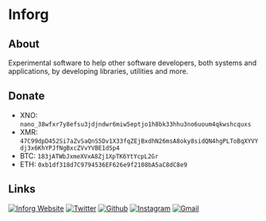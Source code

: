 # Inforg

## About

Experimental software to help other software developers, both systems and applications, by developing libraries, utilities and more.

## Donate

- XNO: `nano_38wfxr7y8efsu3jdjndwr6miw5eptjo1h8bk33hhu3no6uoum4qkwshcquxs`
- XMR: `47C99dpD452Si7aZvSaQnS5Dv1X33fqZEjBxdhN26msA8oky8sidQN4hgPLToBqXYVYdj3x6KhYPJfNgBxcZVvYVBE1dSp4`
- BTC: `183jATWbJxmeXVxA8Zj1XpTK6YtYcpL2Gr`
- ETH: `0xb1df318d7C9794536EF626e9f2108bA5aC8dC8e9`

## Links

<a href="https://inforg.dev"><img src="https://img.shields.io/badge/-Website-30363D?style=flat&amp;logo=html5" alt="Inforg Website"/></a> <a href="https://twitter.com/inforgdev"><img src="https://img.shields.io/badge/-Twitter-30363D?style=flat&amp;logo=twitter" alt="Twitter"/></a> <a href="https://github.com/inforgdev"><img src="https://img.shields.io/badge/-Github-30363D?style=flat&amp;logo=github" alt="Github"/></a> <a href="https://instagram.com/inforgdev"><img src="https://img.shields.io/badge/-Instagram-30363D?style=flat&amp;logo=instagram" alt="Instagram"/></a> <a href="mailto:contact@inforg.dev"><img src="https://img.shields.io/badge/-Gmail-30363D?style=flat&amp;logo=gmail" alt="Gmail"/></a>
